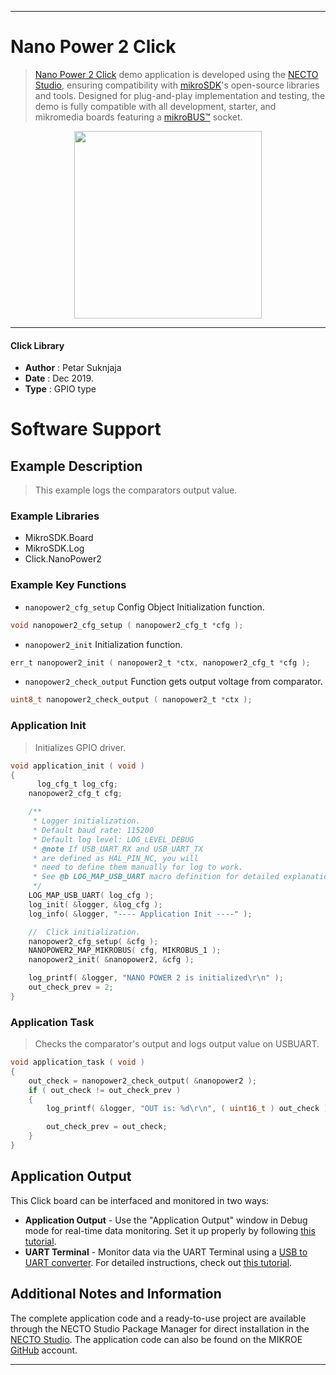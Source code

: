 
---
# Nano Power 2 Click

> [Nano Power 2 Click](https://www.mikroe.com/?pid_product=MIKROE-3036) demo application is developed using
the [NECTO Studio](https://www.mikroe.com/necto), ensuring compatibility with [mikroSDK](https://www.mikroe.com/mikrosdk)'s
open-source libraries and tools. Designed for plug-and-play implementation and testing, the demo is fully compatible with
all development, starter, and mikromedia boards featuring a [mikroBUS&trade;](https://www.mikroe.com/mikrobus) socket.

<p align="center">
  <img src="https://www.mikroe.com/?pid_product=MIKROE-3036&image=1" height=300px>
</p>

---

#### Click Library

- **Author**        : Petar Suknjaja
- **Date**          : Dec 2019.
- **Type**          : GPIO type

# Software Support

## Example Description

> This example logs the comparators output value.

### Example Libraries

- MikroSDK.Board
- MikroSDK.Log
- Click.NanoPower2

### Example Key Functions

- `nanopower2_cfg_setup` Config Object Initialization function.
```c
void nanopower2_cfg_setup ( nanopower2_cfg_t *cfg ); 
```

- `nanopower2_init` Initialization function.
```c
err_t nanopower2_init ( nanopower2_t *ctx, nanopower2_cfg_t *cfg );
```

- `nanopower2_check_output` Function gets output voltage from comparator.
```c
uint8_t nanopower2_check_output ( nanopower2_t *ctx );
``` 

### Application Init

> Initializes GPIO driver.

```c
void application_init ( void )
{
	  log_cfg_t log_cfg;
    nanopower2_cfg_t cfg;

    /** 
     * Logger initialization.
     * Default baud rate: 115200
     * Default log level: LOG_LEVEL_DEBUG
     * @note If USB_UART_RX and USB_UART_TX 
     * are defined as HAL_PIN_NC, you will 
     * need to define them manually for log to work. 
     * See @b LOG_MAP_USB_UART macro definition for detailed explanation.
     */
    LOG_MAP_USB_UART( log_cfg );
    log_init( &logger, &log_cfg );
    log_info( &logger, "---- Application Init ----" );

    //  Click initialization.
    nanopower2_cfg_setup( &cfg );
    NANOPOWER2_MAP_MIKROBUS( cfg, MIKROBUS_1 );
    nanopower2_init( &nanopower2, &cfg );

    log_printf( &logger, "NANO POWER 2 is initialized\r\n" );
    out_check_prev = 2;
}
```

### Application Task

> Checks the comparator's output and logs output value on USBUART.

```c
void application_task ( void )
{
    out_check = nanopower2_check_output( &nanopower2 );
    if ( out_check != out_check_prev )
    {
        log_printf( &logger, "OUT is: %d\r\n", ( uint16_t ) out_check );

        out_check_prev = out_check;
    }
}
```

## Application Output

This Click board can be interfaced and monitored in two ways:
- **Application Output** - Use the "Application Output" window in Debug mode for real-time data monitoring.
Set it up properly by following [this tutorial](https://www.youtube.com/watch?v=ta5yyk1Woy4).
- **UART Terminal** - Monitor data via the UART Terminal using
a [USB to UART converter](https://www.mikroe.com/click/interface/usb?interface*=uart,uart). For detailed instructions,
check out [this tutorial](https://help.mikroe.com/necto/v2/Getting%20Started/Tools/UARTTerminalTool).

## Additional Notes and Information

The complete application code and a ready-to-use project are available through the NECTO Studio Package Manager for 
direct installation in the [NECTO Studio](https://www.mikroe.com/necto). The application code can also be found on
the MIKROE [GitHub](https://github.com/MikroElektronika/mikrosdk_click_v2) account.

---
